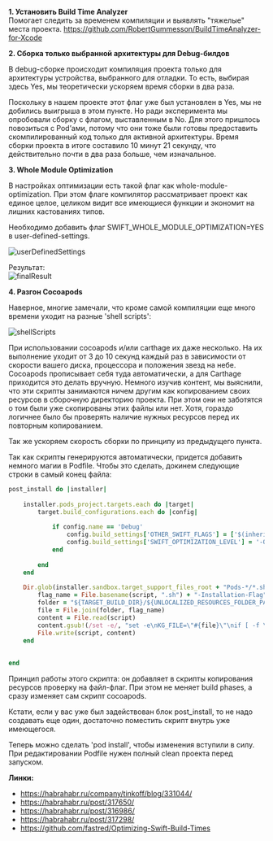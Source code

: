 **1.  Установить Build Time Analyzer**  
Помогает следить за временем компиляции и выявлять "тяжелые" места проекта.
https://github.com/RobertGummesson/BuildTimeAnalyzer-for-Xcode


**2. Сборка только выбранной архитектуры для Debug-билдов**



В debug-сборке происходит компиляция проекта только для архитектуры устройства, выбранного для отладки. То есть, выбирая здесь Yes, мы теоретически ускоряем время сборки в два раза.

Поскольку в нашем проекте этот флаг уже был установлен в Yes, мы не добились выигрыша в этом пункте. Но ради эксперимента мы опробовали сборку с флагом, выставленным в No. Для этого пришлось повозиться с Pod’ами, потому что они тоже были готовы предоставить скомпилированный код только для активной архитектуры. Время сборки проекта в итоге составило 10 минут 21 секунду, что действительно почти в два раза больше, чем изначальное.  

**3. Whole Module Optimization**  

В настройках оптимизации есть такой флаг как whole-module-optimization. При этом флаге компилятор рассматривает проект как единое целое, целиком видит все имеющиеся функции и экономит на лишних кастованиях типов.  

Необходимо добавить флаг SWIFT_WHOLE_MODULE_OPTIMIZATION=YES в user-defined-settings.  

![userDefinedSettings](/uploads/7881a318c4e91ed396607dbd205374da/userDefinedSettings.png)  

Результат:  
![finalResult](/uploads/3fd0f8131b21189bacc1ab670c4c279c/finalResult.png)  

**4. Разгон Cocoapods**

Наверное, многие замечали, что кроме самой компиляции еще много времени уходит на разные 'shell scripts':  

![shellScripts](/uploads/e71cd1e975f4ff407f719750e45b10ba/shellScripts.png)  

При использовании cocoapods и/или carthage их даже несколько. На их выполнение уходит от 3 до 10 секунд каждый раз в зависимости от скорости вашего диска, процессора и положения звезд на небе. Cocoapods прописывает себя туда автоматически, а для Carthage приходится это делать вручную.
Немного изучив контент, мы выяснили, что эти скрипты занимаются ничем другим как копированием своих ресурсов в сборочную директорию проекта. При этом они не заботятся о том были уже скопированы этих файлы или нет. Хотя, гораздо логичнее было бы проверять наличие нужных ресурсов перед их повторным копированием.  

Так же ускоряем скорость сборки по принципу из предыдущего пункта.

Так как скрипты генерируются автоматически, придется добавить немного магии в Podfile. Чтобы это сделать, докинем следующие строки в самый конец файла:  

```ruby
post_install do |installer|
    
    installer.pods_project.targets.each do |target|
        target.build_configurations.each do |config|
            
            if config.name == 'Debug'
                config.build_settings['OTHER_SWIFT_FLAGS'] = ['$(inherited)', '-Onone']
                config.build_settings['SWIFT_OPTIMIZATION_LEVEL'] = '-Owholemodule'
            end
            
        end
    end
    
    Dir.glob(installer.sandbox.target_support_files_root + "Pods-*/*.sh").each do |script|
        flag_name = File.basename(script, ".sh") + "-Installation-Flag"
        folder = "${TARGET_BUILD_DIR}/${UNLOCALIZED_RESOURCES_FOLDER_PATH}"
        file = File.join(folder, flag_name)
        content = File.read(script)
        content.gsub!(/set -e/, "set -e\nKG_FILE=\"#{file}\"\nif [ -f \"$KG_FILE\" ]; then exit 0; fi\nmkdir -p \"#{folder}\"\ntouch \"$KG_FILE\"")
        File.write(script, content)
    end
    
    
end
```

Принцип работы этого скрипта: он добавляет в скрипты копирования ресурсов проверку на файл-флаг. При этом не меняет build phases, а сразу изменяет сам скрипт cocoapods.

Кстати, если у вас уже был задействован блок post_install, то не надо создавать еще один, достаточно поместить скрипт внутрь уже имеющегося.

Теперь можно сделать 'pod install', чтобы изменения вступили в силу. При редактировании Podfile нужен полный clean проекта перед запуском.  

**Линки:**  

*  https://habrahabr.ru/company/tinkoff/blog/331044/
*  https://habrahabr.ru/post/317650/
*  https://habrahabr.ru/post/316986/
*  https://habrahabr.ru/post/317298/
*  https://github.com/fastred/Optimizing-Swift-Build-Times
